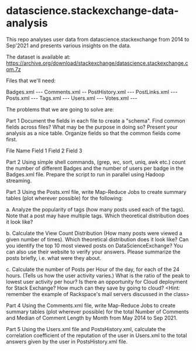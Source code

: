 # datascience.stackexchange-data-analysis
This repo analyses user data from datascience.stackexchange from 2014 to Sep'2021 and presents various insights on the data.

The dataset is available at:
https://archive.org/download/stackexchange/datascience.stackexchange.com.7z

Files that we'll need:

Badges.xml  ---
Comments.xml -- 
PostHistory.xml ---
PostLinks.xml ---
Posts.xml ---
Tags.xml ---
Users.xml ---
Votes.xml ---

The problems that we are going to solve are:

Part 1 Document the fields in each file to create a "schema". Find common fields across files? What may be the purpose in doing so? Present your analysis as a nice table. Organize fields so that the common fields come first.

File Name	Field 1	Field 2	Field 3

Part 2 Using simple shell commands, (grep, wc, sort, uniq, awk etc.) count the number of different Badges and the number of users per badge in the Badges.xml file. Prepare the script to run in parallel using Hadoop streaming.

Part 3 Using the Posts.xml file, write Map-Reduce Jobs to create summary tables (plot wherever possible) for the following:

a. Analyze the popularity of tags (how many posts used each of the tags). Note that a post may have multiple tags. Which theoretical distribution does it look like? 

b. Calculate the View Count Distribution (How many posts were viewed a given number of times). Which theoretical distribution does it look like? Can you identify the top 10 most viewed posts on DataScienceExchange? You can also use their website to verify your answers. Please summarize the posts briefly, i.e. what were they about. 

c. Calculate the number of Posts per Hour of the day, for each of the 24 hours. (Tells us how the user activity varies.) What is the ratio of the peak to lowest user activity per hour? Is there an opportunity for Cloud deployment for Stack Exchange? How much can they save by going to cloud? <Hint: remember the example of Rackspace's mail servers discussed in the class>

Part 4 Using the Comments.xml file, write Map-Reduce Jobs to create summary tables (plot wherever possible) for the total Number of Comments and Median of Comment Length by Month from May 2014 to Sep 2021.

Part 5 Using the Users.xml file and PostsHistory.xml, calculate the correlation coefficient of the reputation of the user in Users.xml to the total answers given by the user in PostsHistory.xml file.
